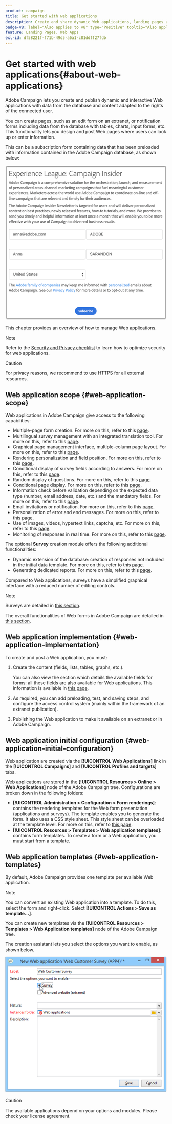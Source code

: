 ```yaml
---
product: campaign
title: Get started with web applications
description: Create and share dynamic Web applications, landing pages and surveys
badge-v8: label="Also applies to v8" type="Positive" tooltip="Also applies to Campaign v8"
feature: Landing Pages, Web Apps
exl-id: df58221f-f71b-49d5-a6a1-c81ddff27fdb
---
```

# Get started with web applications{#about-web-applications}

 

Adobe Campaign lets you create and publish dynamic and interactive Web applications with data from the database and content adapted to the rights of the connected user. 

You can create pages, such as an edit form on an extranet, or notification forms including data from the database with tables, charts, input forms, etc. This functionality lets you design and post Web pages where users can look up or enter information.

This can be a subscription form containing data that has been preloaded with information contained in the Adobe Campaign database, as shown below:

   ![](assets/webapp_form_sample.png)

This chapter provides an overview of how to manage Web applications.

>[!NOTE]
>
>Refer to the [Security and Privacy checklist](https://helpx.adobe.com/campaign/kb/acc-security.html) to learn how to optimize security for web applications.

>[!CAUTION]
>
>For privacy reasons, we recommend to use HTTPS for all external resources.

## Web application scope {#web-application-scope}

Web applications in Adobe Campaign give access to the following capabilities:

* Multiple-page form creation. For more on this, refer to this [page](about-web-forms.md).
* Multilingual survey management with an integrated translation tool. For more on this, refer to this [page](translating-a-web-application.md).
* Graphical page management interface, multiple-column page layout. For more on this, refer to this [page](designing-a-web-application.md).
* Rendering personalization and field position. For more on this, refer to this [page](editing-content.md#adding-personalization-content).
* Conditional display of survey fields according to answers. For more on this, refer to this [page](form-rendering.md#defining-fields-conditional-display).
* Random display of questions. For more on this, refer to this [page](../../surveys/using/building-a-survey.md#adding-questions).
* Conditional page display. For more on this, refer to this [page](defining-web-forms-page-sequencing.md#conditional-page-display).
* Information check before validation depending on the expected data type (number, email address, date, etc.) and the mandatory fields. For more on this, refer to this [page](form-rendering.md#defining-control-settings).
* Email invitations or notification. For more on this, refer to this [page](publishing-a-web-form.md#delivering-a-form-via-email).
* Personalization of error and end messages. For more on this, refer to this [page](defining-web-forms-properties.md#setting-up-an-error-page).
* Use of images, videos, hypertext links, captcha, etc. For more on this, refer to this [page](editing-content.md).
* Monitoring of responses in real time. For more on this, refer to this [page](../../surveys/using/publish-track-and-use-collected-data.md#response-tracking).

The optional **Survey** creation module offers the following additional functionalities:

* Dynamic extension of the database: creation of responses not included in the initial data template. For more on this, refer to this [page](../../surveys/using/managing-answers.md#storing-collected-answers).
* Generating dedicated reports. For more on this, refer to this [page](../../surveys/using/publish-track-and-use-collected-data.md#reports-on-surveys).

Compared to Web applications, surveys have a simplified graphical interface with a reduced number of editing controls.

>[!NOTE]
>
>Surveys are detailed in [this section](../../surveys/using/about-surveys.md).
>
>The overall functionalities of Web forms in Adobe Campaign are detailed in [this section](about-web-forms.md).

## Web application implementation {#web-application-implementation}

To create and post a Web application, you must:

1. Create the content (fields, lists, tables, graphs, etc.).

   You can also view the section which details the available fields for forms: all these fields are also available for Web applications. This information is available in [this page](adding-fields-to-a-web-form.md).

1. As required, you can add preloading, test, and saving steps, and configure the access control system (mainly within the framework of an extranet publication).
1. Publishing the Web application to make it available on an extranet or in Adobe Campaign.

## Web application initial configuration {#web-application-initial-configuration}

Web application are created via the **[!UICONTROL Web Applications]** link in the **[!UICONTROL Campaigns]** and **[!UICONTROL Profiles and targets]** tabs.

Web applications are stored in the **[!UICONTROL Resources > Online > Web Applications]** node of the Adobe Campaign tree. Configurations are broken down in the following folders:

* **[!UICONTROL Administration > Configuration > Form renderings]**: contains the rendering templates for the Web form presentation (applications and surveys). The template enables you to generate the form. It also uses a CSS style sheet. This style sheet can be overloaded at the template level. For more on this, refer to [this page](form-rendering.md#selecting-the-form-rendering-template).
* **[!UICONTROL Resources > Templates > Web application templates]**: contains form templates. To create a form or a Web application, you must start from a template.

## Web application templates {#web-application-templates}

By default, Adobe Campaign provides one template per available Web application.

>[!NOTE]
>
>You can convert an existing Web application into a template. To do this, select the form and right-click. Select **[!UICONTROL Actions > Save as template...]**.

You can create new templates via the **[!UICONTROL Resources > Templates > Web Application templates]** node of the Adobe Campaign tree.

The creation assistant lets you select the options you want to enable, as shown below. 

![](assets/webapp_create_template.png)

>[!CAUTION]
>
>The available applications depend on your options and modules. Please check your license agreement.
